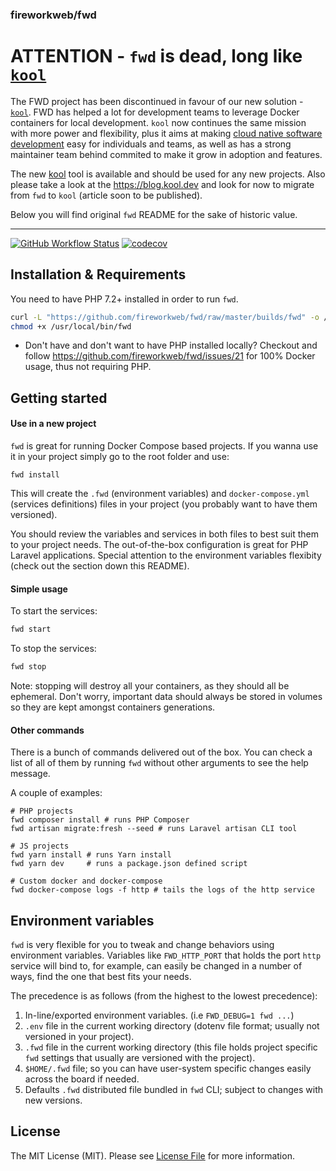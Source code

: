 ### fireworkweb/fwd

# ATTENTION - `fwd` is dead, long like [`kool`](https://github.com/kool-dev/kool)

The FWD project has been discontinued in favour of our new solution - [`kool`](https://github.com/kool-dev/kool). FWD has helped a lot for development teams to leverage Docker containers for local development. `kool` now continues the same mission with more power and flexibility, plus it aims at making [cloud native software development](https://kool.dev) easy for individuals and teams, as well as has a strong maintainer team behind commited to make it grow in adoption and features.

The new [kool](https://github.com/kool-dev/kool) tool is available and should be used for any new projects. Also please take a look at the https://blog.kool.dev and look for now to migrate from `fwd` to `kool` (article soon to be published).

Below you will find original `fwd` README for the sake of historic value.

---


[![GitHub Workflow Status](https://img.shields.io/github/workflow/status/fireworkweb/fwd/lint-test?label=build)](https://github.com/fireworkweb/fwd/actions)
[![codecov](https://codecov.io/gh/fireworkweb/fwd/branch/1.0-rc/graph/badge.svg)](https://codecov.io/gh/fireworkweb/fwd)

## Installation & Requirements

You need to have PHP 7.2+ installed in order to run `fwd`.

```bash
curl -L "https://github.com/fireworkweb/fwd/raw/master/builds/fwd" -o /usr/local/bin/fwd
chmod +x /usr/local/bin/fwd
```

* Don't have and don't want to have PHP installed locally? Checkout and follow https://github.com/fireworkweb/fwd/issues/21 for 100% Docker usage, thus not requiring PHP.

## Getting started

#### Use in a new project

`fwd` is great for running Docker Compose based projects. If you wanna use it in your project simply go to the root folder and use:

```base
fwd install
```

This will create the `.fwd` (environment variables) and `docker-compose.yml` (services definitions) files in your project (you probably want to have them versioned).

You should review the variables and services in both files to best suit them to your project needs. The out-of-the-box configuration is great for PHP Laravel applications. Special attention to the environment variables flexibity (check out the section down this README).

#### Simple usage

To start the services:

```bash
fwd start
```

To stop the services:
```bash
fwd stop
```

Note: stopping will destroy all your containers, as they should all be ephemeral. Don't worry, important data should always be stored in volumes so they are kept amongst containers generations.

#### Other commands

There is a bunch of commands delivered out of the box. You can check a  list of all of them by running `fwd` without other arguments to see the help message.

A couple of examples:

```
# PHP projects
fwd composer install # runs PHP Composer
fwd artisan migrate:fresh --seed # runs Laravel artisan CLI tool

# JS projects
fwd yarn install # runs Yarn install
fwd yarn dev     # runs a package.json defined script

# Custom docker and docker-compose
fwd docker-compose logs -f http # tails the logs of the http service
```

## Environment variables

`fwd` is very flexible for you to tweak and change behaviors using environment variables. Variables like `FWD_HTTP_PORT` that holds the port `http` service will bind to, for example, can easily be changed in a number of ways, find the one that best fits your needs.

The precedence is as follows (from the highest to the lowest precedence):

1. In-line/exported environment variables. (i.e `FWD_DEBUG=1 fwd ...`)
2. `.env` file in the current working directory (dotenv file format; usually not versioned in your project).
3. `.fwd` file in the current working directory (this file holds project specific `fwd` settings that usually are versioned with the project).
4. `$HOME/.fwd` file; so you can have user-system specific changes easily across the board if needed.
5. Defaults `.fwd` distributed file bundled in `fwd` CLI; subject to changes with new versions.

## License

The MIT License (MIT). Please see [License File](LICENSE.md) for more information.
